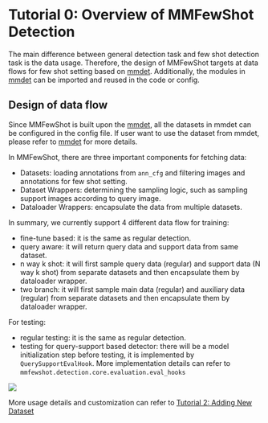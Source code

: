 # Tutorial 0: Overview of MMFewShot Detection

The main difference between general detection task and few shot detection task
is the data usage.
Therefore, the design of MMFewShot targets at data flows for few shot setting based on [mmdet](https://github.com/open-mmlab/mmdetection).
Additionally, the modules in [mmdet](https://github.com/open-mmlab/mmdetection) can be imported and reused in the code or config.

## Design of data flow

Since MMFewShot is built upon the [mmdet](https://mmdetection.readthedocs.io/en/latest),
all the datasets in mmdet can be configured in the config file.
If user want to use the dataset from mmdet,
please refer to [mmdet](https://mmdetection.readthedocs.io/en/latest/tutorials/customize_dataset.html) for more details.

In MMFewShot, there are three important components for fetching data:

- Datasets: loading annotations from `ann_cfg` and filtering images and annotations for few shot setting.
- Dataset Wrappers: determining the sampling logic, such as sampling support images according to query image.
- Dataloader Wrappers: encapsulate the data from multiple datasets.

In summary, we currently support 4 different data flow for training:

- fine-tune based: it is the same as regular detection.
- query aware: it will return query data and support data from same dataset.
- n way k shot: it will first sample query data (regular) and support data (N way k shot) from separate datasets and then encapsulate them by dataloader wrapper.
- two branch: it will first sample main data (regular) and auxiliary data (regular) from separate datasets and then encapsulate them by dataloader wrapper.

For testing:

- regular testing: it is the same as regular detection.
- testing for query-support based detector: there will be a model initialization step before testing, it is implemented
  by `QuerySupportEvalHook`. More implementation details can refer to `mmfewshot.detection.core.evaluation.eval_hooks`

![](../_static/image/detection_data_flow.jpg)

More usage details and customization can refer to [Tutorial 2: Adding New Dataset](https://mmfewshot.readthedocs.io/en/latest/detection/customize_dataset.html)
